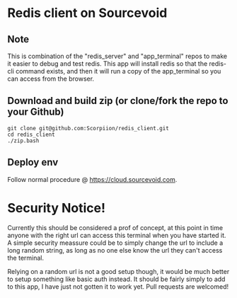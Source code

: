# Redis client on Sourcevoid

## Note

This is combination of the "redis_server" and "app_terminal" repos to make it easier to debug and test redis. This app will install redis so that the redis-cli command exists, and then it will run a copy of the app_terminal so you can access from the browser. 

## Download and build zip (or clone/fork the repo to your Github)
    git clone git@github.com:Scorpiion/redis_client.git
    cd redis_client
    ./zip.bash
    
## Deploy env

Follow normal procedure @ https://cloud.sourcevoid.com. 

# Security Notice!

Currently this should be considered a prof of concept, at this point in time anyone with the right url can access this terminal when you have started it. A simple security meassure could be to simply change the url to include a long random string, as long as no one else know the url they can't access the terminal.

Relying on a random url is not a good setup though, it would be much better to setup something like basic auth instead. It should be fairly simply to add to this app, I have just not gotten it to work yet. Pull requests are welcomed!

